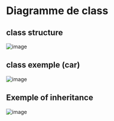 # Diagramme de class
## class structure
![image](https://user-images.githubusercontent.com/92023794/199476407-6bc509f8-bba4-4fac-978f-f0ff5f9895a8.png)

## class exemple (car)
![image](https://user-images.githubusercontent.com/92023794/199476516-bfc07c62-362b-4b58-826b-98cafcf700de.png)

## Exemple of inheritance
![image](https://user-images.githubusercontent.com/92023794/199476713-f46663be-e5f3-4745-887c-1578f501798a.png)
